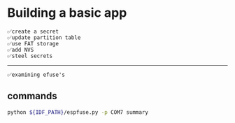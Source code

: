 # Building a basic app

    ✅create a secret
    ✅update partition table
    ✅use FAT storage
    ✅add NVS
    ✅steel secrets

---

    ✅examining efuse's

## commands

```bash
python ${IDF_PATH}/espfuse.py -p COM7 summary
```
